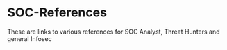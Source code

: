 # SOC-References
These are links to various references for SOC Analyst, Threat Hunters and general Infosec
